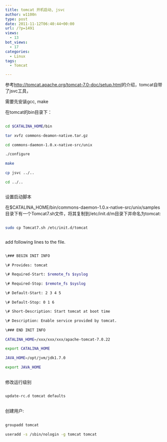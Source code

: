 ```yaml
---
title: tomcat 开机启动, jsvc
author: w1100n
type: post
date: 2011-11-12T06:40:44+00:00
url: /?p=1491
views:
  - 13
bot_views:
  - 17
categories:
  - Linux
tags:
  - Tomcat

---
```

参考<http://tomcat.apache.org/tomcat-7.0-doc/setup.html>的介绍，tomcat自带了jsvc工具，

需要先安装gcc, make

在tomcat的bin目录下：

```bash
  
cd $CATALINA_HOME/bin
  
tar xvfz commons-deamon-native.tar.gz
  
cd commons-daemon-1.0.x-native-src/unix
  
./configure
  
make
  
cp jsvc ../..
  
cd ../..
  
```

设置启动脚本

在$CATALINA_HOME/bin/commons-daemon-1.0.x-native-src/unix/samples目录下有一个Tomcat7.sh文件，将其复制到/etc/init.d/m目录下并命名为tomcat:

```bash
  
sudo cp Tomcat7.sh /etc/init.d/tomcat
  
```

add following lines to the file.

```bash
  
\### BEGIN INIT INFO
  
\# Provides: tomcat
  
\# Required-Start: $remote_fs $syslog
  
\# Required-Stop: $remote_fs $syslog
  
\# Default-Start: 2 3 4 5
  
\# Default-Stop: 0 1 6
  
\# Short-Description: Start tomcat at boot time
  
\# Description: Enable service provided by tomcat.
  
\### END INIT INFO
  
CATALINA_HOME=/xxx/xxx/xxx/apache-tomcat-7.0.22
  
export CATALINA_HOME
  
JAVA_HOME=/opt/jvm/jdk1.7.0
  
export JAVA_HOME
  
```

修改运行级别

```bash
  
update-rc.d tomcat defaults
  
```

创建用户:

```bash
  
groupadd tomcat
  
useradd -s /sbin/nologin -g tomcat tomcat
  
```